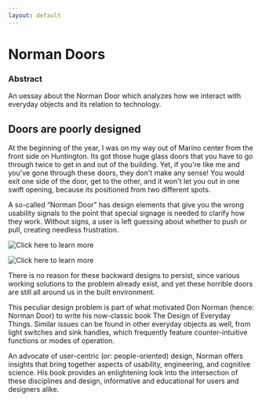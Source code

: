 ```yaml
---
layout: default
---
```


# Norman Doors

### Abstract

An uessay about the Norman Door which analyzes how we interact with everyday objects and its relation to technology. 

## Doors are poorly designed

At the beginning of the year, I was on my way out of Marino center from the front side on Huntington. Its got those huge glass doors that you have to go through twice to get in and out of the building. Yet, if you're like me and you've gone through these doors, they don't make any sense! You would exit one side of the door, get to the other, and it won't let you out in one swift opening, because its positioned from two different spots. 


A so-called “Norman Door” has design elements that give you the wrong usability signals to the point that special signage is needed to clarify how they work. Without signs, a user is left guessing about whether to push or pull, creating needless frustration.



![Click here to learn more](https://raw.githubusercontent.com/AgaskarJ/AgaskarJ.github.io/redbutton.png)


![Click here to learn more](https://raw.githubusercontent.com/AgaskarJ/AgaskarJ.github.io/greenbutton.png)

There is no reason for these backward designs to persist, since various working solutions to the problem already exist, and yet these horrible doors are still all around us in the built environment.

This peculiar design problem is part of what motivated Don Norman (hence: Norman Door) to write his now-classic book The Design of Everyday Things. Similar issues can be found in other everyday objects as well, from light switches and sink handles, which frequently feature counter-intuitive functions or modes of operation.

An advocate of user-centric (or: people-oriented) design, Norman offers insights that bring together aspects of usability, engineering, and cognitive science. His book provides an enlightening look into the intersection of these disciplines and design, informative and educational for users and designers alike.
